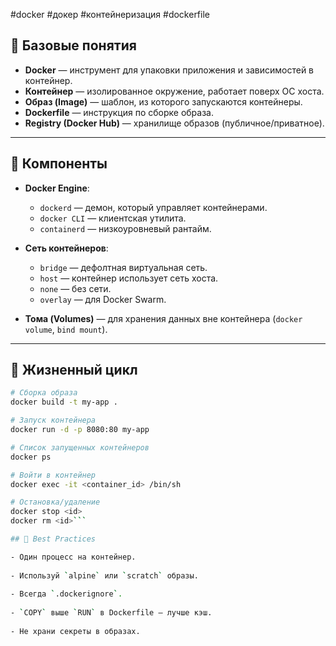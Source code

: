 #docker #докер #контейнеризация #dockerfile
## 🔹 Базовые понятия

- **Docker** — инструмент для упаковки приложения и зависимостей в контейнер.
- **Контейнер** — изолированное окружение, работает поверх ОС хоста.
- **Образ (Image)** — шаблон, из которого запускаются контейнеры.
- **Dockerfile** — инструкция по сборке образа.
- **Registry (Docker Hub)** — хранилище образов (публичное/приватное).

---
## 🔹 Компоненты

- **Docker Engine**:
  - `dockerd` — демон, который управляет контейнерами.
  - `docker CLI` — клиентская утилита.
  - `containerd` — низкоуровневый рантайм.

- **Сеть контейнеров**:
  - `bridge` — дефолтная виртуальная сеть.
  - `host` — контейнер использует сеть хоста.
  - `none` — без сети.
  - `overlay` — для Docker Swarm.

- **Тома (Volumes)** — для хранения данных вне контейнера (`docker volume`, `bind mount`).

---
## 🔹 Жизненный цикл

```bash
# Сборка образа
docker build -t my-app .

# Запуск контейнера
docker run -d -p 8080:80 my-app

# Список запущенных контейнеров
docker ps

# Войти в контейнер
docker exec -it <container_id> /bin/sh

# Остановка/удаление
docker stop <id>
docker rm <id>```

## 🔹 Best Practices

- Один процесс на контейнер.
    
- Используй `alpine` или `scratch` образы.
    
- Всегда `.dockerignore`.
    
- `COPY` выше `RUN` в Dockerfile — лучше кэш.
    
- Не храни секреты в образах.